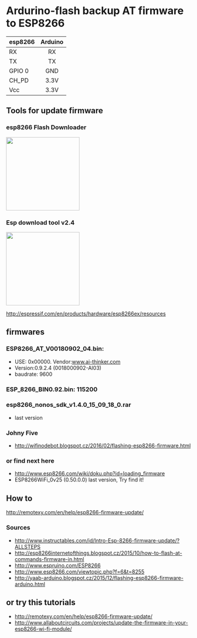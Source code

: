 # Ardurino-flash backup AT firmware to ESP8266

| esp8266 | Arduino |
| ------- |:-------:|
| RX | RX |
| TX | TX |
| GPIO 0 | GND |
| CH_PD| 3.3V |
| Vcc | 3.3V |

## Tools for update firmware
### esp8266 Flash Downloader
<img src="https://raw.githubusercontent.com/jjarcik/Ardurino-ESP8266-flash-firmware/master/_esp8266_flasher.jpg" width=200>

### Esp download tool v2.4
<img src="https://raw.githubusercontent.com/jjarcik/Ardurino-ESP8266-flash-firmware/master/_ESP_DOWNLOAD_TOOL_V2.4.jpg" width=200>

http://espressif.com/en/products/hardware/esp8266ex/resources


## firmwares

### ESP8266_AT_V00180902_04.bin: 
- USE: 0x00000. Vendor:www.ai-thinker.com 
- Version:0.9.2.4 (0018000902-AI03)
- baudrate: 9600 

### ESP_8266_BIN0.92.bin: 115200

### esp8266_nonos_sdk_v1.4.0_15_09_18_0.rar
- last version

### Johny Five
- http://wifinodebot.blogspot.cz/2016/02/flashing-esp8266-firmware.html

### or find next here 
- http://www.esp8266.com/wiki/doku.php?id=loading_firmware
- ESP8266WiFi_0v25	(0.50.0.0) last version, Try find it!


## How to
http://remotexy.com/en/help/esp8266-firmware-update/


### Sources
- http://www.instructables.com/id/Intro-Esp-8266-firmware-update/?ALLSTEPS
- http://esp8266internetofthings.blogspot.cz/2015/10/how-to-flash-at-commands-firmware-in.html
- http://www.espruino.com/ESP8266
- http://www.esp8266.com/viewtopic.php?f=6&t=8255
- http://yaab-arduino.blogspot.cz/2015/12/flashing-esp8266-firmware-arduino.html


## or try this tutorials
- http://remotexy.com/en/help/esp8266-firmware-update/
- http://www.allaboutcircuits.com/projects/update-the-firmware-in-your-esp8266-wi-fi-module/

